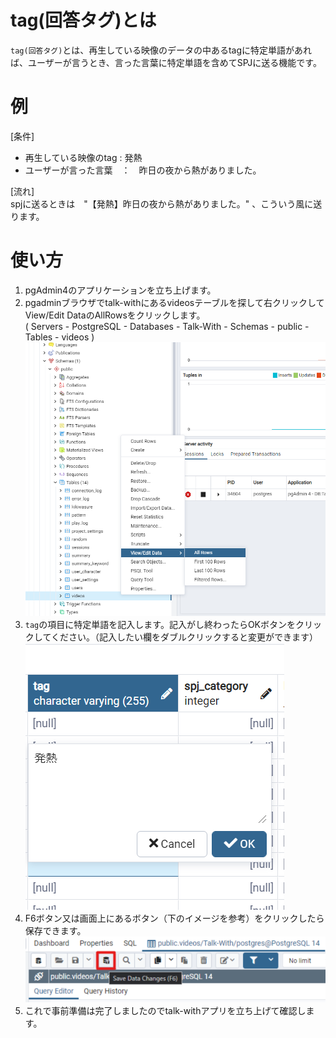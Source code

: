 # tag(回答タグ)とは

`tag(回答タグ)`とは、再生している映像のデータの中あるtagに特定単語があれば、ユーザーが言うとき、言った言葉に特定単語を含めてSPJに送る機能です。

# 例
[条件]
* 再生している映像のtag : 発熱
* ユーザーが言った言葉　：　昨日の夜から熱がありました。  

[流れ]    
spjに送るときは　"【発熱】昨日の夜から熱がありました。" 、こういう風に送ります。

# 使い方
1. pgAdmin4のアプリケーションを立ち上げます。
2. pgadminブラウザでtalk-withにあるvideosテーブルを探して右クリックしてView/Edit DataのAllRowsをクリックします。    
  ( Servers - PostgreSQL - Databases - Talk-With - Schemas - public - Tables - videos )
  ![インストール画面2](./images/pg/pgadmin/open_the_videos_table.png)
3. `tag`の項目に特定単語を記入します。記入がし終わったらOKボタンをクリックしてください。（記入したい欄をダブルクリックすると変更ができます）  
  ![インストール画面2](./images/pg/functional_description_Img/tag/tag_list.png)
4. F6ボタン又は画面上にあるボタン（下のイメージを参考）をクリックしたら保存できます。
  ![インストール画面2](./images/pg/pgadmin//save_data(F6).png)    
5. これで事前準備は完了しましたのでtalk-withアプリを立ち上げて確認します。
